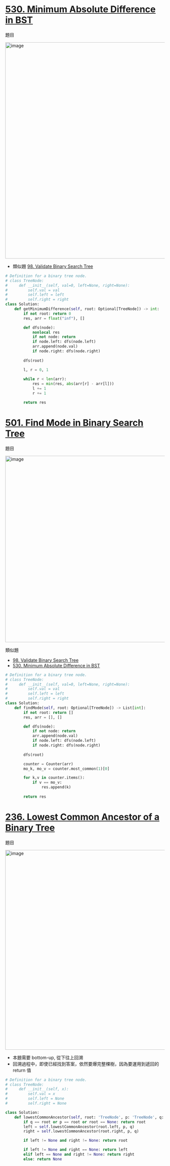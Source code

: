 # [530. Minimum Absolute Difference in BST](https://leetcode.com/problems/minimum-absolute-difference-in-bst/description/)
題目

<img width="682" alt="image" src="https://github.com/user-attachments/assets/6efd63c3-f9da-431e-9622-aa9c9b1ce712">

- 類似題 [98. Validate Binary Search Tree](https://leetcode.com/problems/validate-binary-search-tree/description/)
```python
# Definition for a binary tree node.
# class TreeNode:
#     def __init__(self, val=0, left=None, right=None):
#         self.val = val
#         self.left = left
#         self.right = right
class Solution:
    def getMinimumDifference(self, root: Optional[TreeNode]) -> int:
        if not root: return 0 
        res, arr = float("inf"), []

        def dfs(node):
            nonlocal res
            if not node: return
            if node.left: dfs(node.left)
            arr.append(node.val)
            if node.right: dfs(node.right)
            
        dfs(root)

        l, r = 0, 1
        
        while r < len(arr):
            res = min(res, abs(arr[r] - arr[l]))
            l += 1
            r += 1

        return res
```

# [501. Find Mode in Binary Search Tree](https://leetcode.com/problems/find-mode-in-binary-search-tree/description/)
題目

<img width="588" alt="image" src="https://github.com/user-attachments/assets/55f3f587-dc04-40a3-8750-8b598043bec6">

類似題 
- [98. Validate Binary Search Tree](https://leetcode.com/problems/validate-binary-search-tree/description/)
- [530. Minimum Absolute Difference in BST](https://leetcode.com/problems/minimum-absolute-difference-in-bst/description/)
```python
# Definition for a binary tree node.
# class TreeNode:
#     def __init__(self, val=0, left=None, right=None):
#         self.val = val
#         self.left = left
#         self.right = right
class Solution:
    def findMode(self, root: Optional[TreeNode]) -> List[int]:
        if not root: return []
        res, arr = [], []

        def dfs(node):
            if not node: return
            arr.append(node.val)
            if node.left: dfs(node.left)
            if node.right: dfs(node.right)
        
        dfs(root)

        counter = Counter(arr)
        mo_k, mo_v = counter.most_common(1)[0]

        for k,v in counter.items():
            if v == mo_v:
                res.append(k)
            
        return res
```

# [236. Lowest Common Ancestor of a Binary Tree](https://leetcode.com/problems/lowest-common-ancestor-of-a-binary-tree/description/)
題目

<img width="630" alt="image" src="https://github.com/user-attachments/assets/f391ed10-4063-47c5-943a-7c0e2fbb7273">

- 本題需要 bottom-up, 從下往上回溯
- 回溯過程中，即使已經找到答案，依然要爆完整棵樹，因為要運用到遞回的 return 值
```python
# Definition for a binary tree node.
# class TreeNode:
#     def __init__(self, x):
#         self.val = x
#         self.left = None
#         self.right = None

class Solution:
    def lowestCommonAncestor(self, root: 'TreeNode', p: 'TreeNode', q: 'TreeNode') -> 'TreeNode':
        if q == root or p == root or root == None: return root
        left = self.lowestCommonAncestor(root.left, p, q)
        right = self.lowestCommonAncestor(root.right, p, q)

        if left != None and right != None: return root

        if left != None and right == None: return left
        elif left == None and right != None: return right
        else: return None

```

